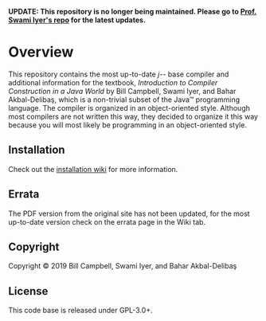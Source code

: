 
**UPDATE: This repository is no longer being maintained. Please go to [Prof. Swami Iyer's repo](https://github.com/swamiiyer/j--)
for the latest updates.**

# Overview

This repository contains the most up-to-date _j--_ base compiler and
additional information for the textbook, _Introduction to Compiler
Construction in a Java World_ by Bill Campbell, Swami Iyer, and 
Bahar Akbal-Deliba&#351;, which is a non-trivial subset of the Java&trade;
programming language. The compiler is organized in an object-oriented style.
Although most compilers are not written this way, they decided to organize it
this way because you will most likely be programming in an object-oriented style.

## Installation

Check out the [installation wiki](https://github.com/umbcsops/j--/wiki/Installation)
for more information.

## Errata

The PDF version from the original site has not been updated, for the most
up-to-date version check on the errata page in the Wiki tab.

## Copyright

Copyright &copy; 2019 Bill Campbell, Swami Iyer, and Bahar Akbal-Deliba&#351;

## License

This code base is released under GPL-3.0+.

